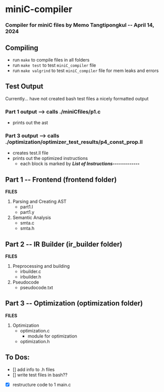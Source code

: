 # miniC-compiler
### Compiler for miniC files by Memo Tangtipongkul -- April 14, 2024

## Compiling
- run `make` to compile files in all folders
- run `make test` to test `miniC_compiler` file
- run `make valgrind` to test `miniC_compiler` file for mem leaks and errors

## Test Output
Currently... have not created bash test files a nicely formatted output
### Part 1 output --> calls ./miniCfiles/p1.c
- prints out the ast
### Part 3 output --> calls ./optimization/optimizer_test_results/p4_const_prop.ll
- creates test.ll file 
- prints out the optimized instructions
   - each block is marked by ***List of Instructions-------------***


## Part 1 -- Frontend (frontend folder)

**FILES**
1. Parsing and Creating AST
   - part1.l
   - part1.y 
2. Semantic Analysis
   - smta.c
   - smta.h


## Part 2 -- IR Builder  (ir_builder folder)

**FILES**
1. Preprocessing and building
   - irbuilder.c
   - irbuilder.h
2. Pseudocode
   - pseudocode.txt

## Part 3 -- Optimization (optimization folder)

**FILES**
1. Optimization
   - optimization.c
      - module for optimization
   - optimization.h

## To Dos:
- [] add info to .h files
- [] write test files in bash??
- [x] restructure code to 1 main.c

